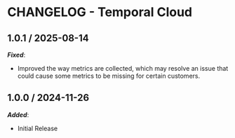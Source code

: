 # CHANGELOG - Temporal Cloud

## 1.0.1 / 2025-08-14

***Fixed***:

* Improved the way metrics are collected, which may resolve an issue that could cause some metrics to be missing for certain customers.

## 1.0.0 / 2024-11-26

***Added***:

* Initial Release
